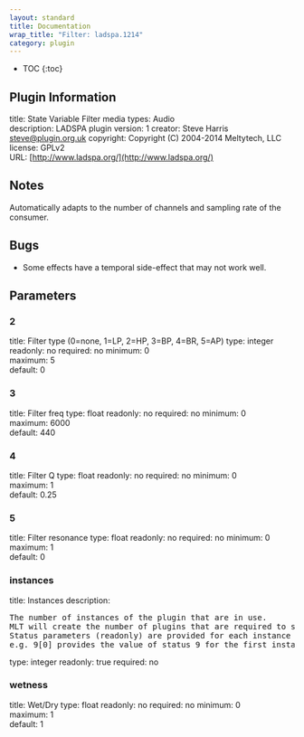 ```yaml
---
layout: standard
title: Documentation
wrap_title: "Filter: ladspa.1214"
category: plugin
---
```

* TOC
{:toc}

## Plugin Information

title: State Variable Filter
media types:
Audio  
description: LADSPA plugin
version: 1
creator: Steve Harris <steve@plugin.org.uk>
copyright: Copyright (C) 2004-2014 Meltytech, LLC  
license: GPLv2  
URL: [http://www.ladspa.org/](http://www.ladspa.org/)  

## Notes

Automatically adapts to the number of channels and sampling rate of the consumer.

## Bugs

* Some effects have a temporal side-effect that may not work well.


## Parameters

### 2

title: Filter type (0=none, 1=LP, 2=HP, 3=BP, 4=BR, 5=AP)  type: integer
readonly: no
required: no
minimum: 0  
maximum: 5  
default: 0  

### 3

title: Filter freq  type: float
readonly: no
required: no
minimum: 0  
maximum: 6000  
default: 440  

### 4

title: Filter Q  type: float
readonly: no
required: no
minimum: 0  
maximum: 1  
default: 0.25  

### 5

title: Filter resonance  type: float
readonly: no
required: no
minimum: 0  
maximum: 1  
default: 0  

### instances

title: Instances  description:
<pre>
The number of instances of the plugin that are in use.
MLT will create the number of plugins that are required to support the number of audio channels.
Status parameters (readonly) are provided for each instance and are accessed by specifying the instance number after the identifier (starting at zero).
e.g. 9[0] provides the value of status 9 for the first instance.
</pre>
type: integer
readonly: true
required: no

### wetness

title: Wet/Dry  type: float
readonly: no
required: no
minimum: 0  
maximum: 1  
default: 1  


